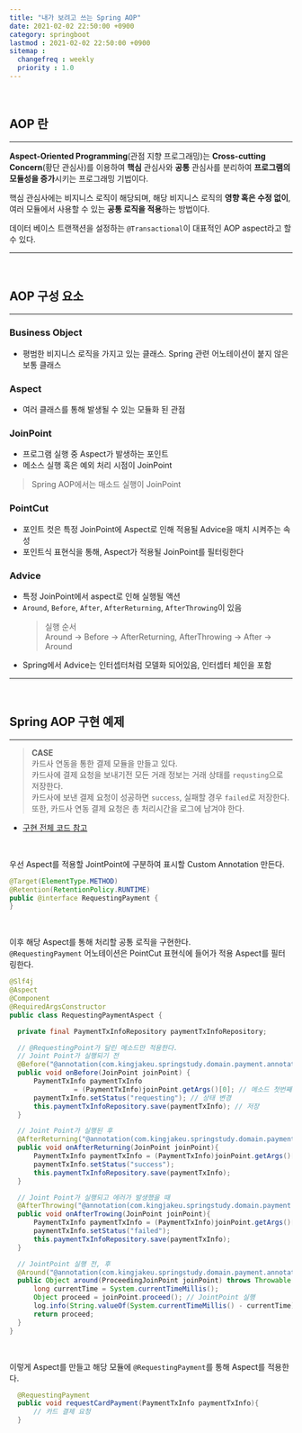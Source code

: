 ```yaml
---
title: "내가 보려고 쓰는 Spring AOP"
date: 2021-02-02 22:50:00 +0900
category: springboot
lastmod : 2021-02-02 22:50:00 +0900
sitemap :
  changefreq : weekly
  priority : 1.0
---
```


<br>

## AOP 란

---

**Aspect-Oriented Programming**(관점 지향 프로그래밍)는 **Cross-cutting Concern**(황단 관심사)를 이용하여 **핵심** 관심사와 **공통** 관심사를 분리하여 **프로그램의 모듈성을 증가**시키는 프로그래밍 기법이다.  
  
핵심 관심사에는 비지니스 로직이 해당되며, 해당 비지니스 로직의 **영향 혹은 수정 없이**, 여러 모듈에서 사용할 수 있는 **공통 로직을 적용**하는 방법이다.  
  
데이터 베이스 트랜잭션을 설정하는 `@Transactional`이 대표적인 AOP aspect라고 할 수 있다.

---

<br>

## AOP 구성 요소

---

### Business Object

- 평범한 비지니스 로직을 가지고 있는 클래스. Spring 관련 어노테이션이 붙지 않은 보통 클래스

### Aspect

- 여러 클래스를 통해 발생될 수 있는 모듈화 된 관점

### JoinPoint

- 프로그램 실행 중 Aspect가 발생하는 포인트
- 메소스 실행 혹은 예외 처리 시점이 JoinPoint

> Spring AOP에서는 매소드 실행이 JoinPoint

### PointCut

- 포인트 컷은 특정 JoinPoint에 Aspect로 인해 적용될 Advice을 매치 시켜주는 속성
- 포인트식 표현식을 통해, Aspect가 적용될 JoinPoint를 필터링한다

### Advice

- 특정 JoinPoint에서 aspect로 인해 실행될 액션
- `Around`, `Before`, `After`, `AfterReturning`, `AfterThrowing`이 있음
    > 실행 순서  
    > Around -> Before -> AfterReturning, AfterThrowing -> After -> Around
- Spring에서 Advice는 인터셉터처럼 모델화 되어있음, 인터셉터 체인을 포함

---

<br>

## Spring AOP 구현 예제

---

> **CASE**  
> 카드사 연동을 통한 결제 모듈을 만들고 있다.  
> 카드사에 결제 요청을 보내기전 모든 거래 정보는 거래 상태를 `requsting`으로 저장한다.  
> 카드사에 보낸 결제 요청이 성공하면 `success`, 실패할 경우 `failed`로 저장한다.  
> 또한, 카드사 연동 결제 요청은 총 처리시간을 로그에 남겨야 한다.  

- [구현 전체 코드 참고](https://github.com/kingjakeu/spring-study/tree/aop-study)  

<br>

우선 Aspect를 적용할 JointPoint에 구분하여 표시할 Custom Annotation 만든다.

``` java
@Target(ElementType.METHOD)
@Retention(RetentionPolicy.RUNTIME)
public @interface RequestingPayment {
}
```

<br>

이후 해당 Aspect를 통해 처리할 공통 로직을 구현한다.  
`@RequestingPayment` 어노테이션은 PointCut 표현식에 들어가 적용 Aspect를 필터링한다.

``` java
@Slf4j
@Aspect
@Component
@RequiredArgsConstructor
public class RequestingPaymentAspect {

  private final PaymentTxInfoRepository paymentTxInfoRepository;

  // @RequestingPoint가 달린 메소드만 적용한다.
  // Joint Point가 실행되기 전
  @Before("@annotation(com.kingjakeu.springstudy.domain.payment.annotation.RequestingPayment)")
  public void onBefore(JoinPoint joinPoint) { 
      PaymentTxInfo paymentTxInfo 
                = (PaymentTxInfo)joinPoint.getArgs()[0]; // 메소드 첫번째 파라미터
      paymentTxInfo.setStatus("requesting"); // 상태 변경
      this.paymentTxInfoRepository.save(paymentTxInfo); // 저장
  }

  // Joint Point가 실행된 후 
  @AfterReturning("@annotation(com.kingjakeu.springstudy.domain.payment.annotation.RequestingPayment)")
  public void onAfterReturning(JoinPoint joinPoint){
      PaymentTxInfo paymentTxInfo = (PaymentTxInfo)joinPoint.getArgs()[0];
      paymentTxInfo.setStatus("success");
      this.paymentTxInfoRepository.save(paymentTxInfo);
  }

  // Joint Point가 실행되고 에러가 발생했을 때
  @AfterThrowing("@annotation(com.kingjakeu.springstudy.domain.payment.annotation.RequestingPayment)")
  public void onAfterTrowing(JoinPoint joinPoint){
      PaymentTxInfo paymentTxInfo = (PaymentTxInfo)joinPoint.getArgs()[0];
      paymentTxInfo.setStatus("failed");
      this.paymentTxInfoRepository.save(paymentTxInfo);
  }

  // JointPoint 실행 전, 후
  @Around("@annotation(com.kingjakeu.springstudy.domain.payment.annotation.RequestingPayment)")
  public Object around(ProceedingJoinPoint joinPoint) throws Throwable { 
      long currentTime = System.currentTimeMillis();
      Object proceed = joinPoint.proceed(); // JointPoint 실행
      log.info(String.valueOf(System.currentTimeMillis() - currentTime));
      return proceed;
  }
}
```

<br>

이렇게 Aspect를 만들고 해당 모듈에 `@RequestingPayment`를 통해 Aspect를 적용한다.

``` java
  @RequestingPayment
  public void requestCardPayment(PaymentTxInfo paymentTxInfo){
      // 카드 결제 요청
  }
```

<br>